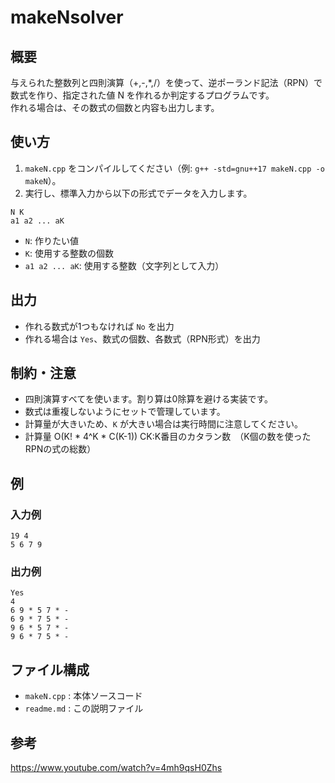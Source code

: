 # makeNsolver

## 概要

与えられた整数列と四則演算（+,-,*,/）を使って、逆ポーランド記法（RPN）で数式を作り、指定された値 N を作れるか判定するプログラムです。  
作れる場合は、その数式の個数と内容も出力します。

## 使い方

1. `makeN.cpp` をコンパイルしてください（例: `g++ -std=gnu++17 makeN.cpp -o makeN`）。
2. 実行し、標準入力から以下の形式でデータを入力します。

```
N K
a1 a2 ... aK
```

- `N`: 作りたい値
- `K`: 使用する整数の個数
- `a1 a2 ... aK`: 使用する整数（文字列として入力）

## 出力

- 作れる数式が1つもなければ `No` を出力
- 作れる場合は `Yes`、数式の個数、各数式（RPN形式）を出力

## 制約・注意

- 四則演算すべてを使います。割り算は0除算を避ける実装です。
- 数式は重複しないようにセットで管理しています。
- 計算量が大きいため、`K` が大きい場合は実行時間に注意してください。
- 計算量 O(K! * 4^K * C(K-1)) CK:K番目のカタラン数　（K個の数を使ったRPNの式の総数）

## 例

### 入力例

```
19 4
5 6 7 9
```

### 出力例

```
Yes
4
6 9 * 5 7 * - 
6 9 * 7 5 * - 
9 6 * 5 7 * - 
9 6 * 7 5 * - 
```

## ファイル構成

- `makeN.cpp` : 本体ソースコード
- `readme.md` : この説明ファイル

## 参考
https://www.youtube.com/watch?v=4mh9qsH0Zhs

